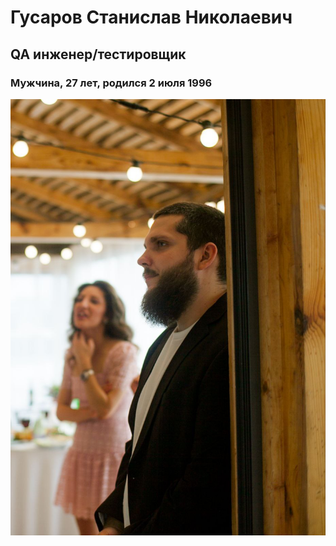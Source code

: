 # Гусаров Станислав Николаевич
## QA инженер/тестировщик
### Мужчина, 27 лет, родился 2 июля 1996
![мое фото](12345.jpg)